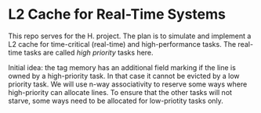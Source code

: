 # L2 Cache for Real-Time Systems

This repo serves for the H. project. The plan is to simulate and implement
a L2 cache for time-critical (real-time) and high-performance tasks.
The real-time tasks are called *high priority* tasks here.

Initial idea: the tag memory has an additional field marking if the line
is owned by a high-priority task. In that case it cannot be evicted by
a low priority task. We will use n-way associativity to reserve some
ways where high-priority can allocate lines. To ensure that the other
tasks will not starve, some ways need to be allocated for low-priotity
tasks only.

